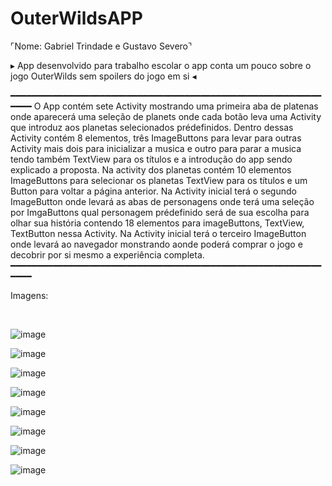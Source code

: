 # OuterWildsAPP
⌜Nome: Gabriel Trindade e Gustavo Severo⌝



▸ App desenvolvido para trabalho escolar o app conta um pouco sobre o jogo OuterWilds sem spoilers do jogo em si ◂

━━━━━━━━━━━━━━━━━━━━━━━━━━━━━━━━━━━━━━━━━━━━━━━━━━━━━━━━━━━━━━━
  O App contém sete Activity mostrando uma primeira aba de platenas onde aparecerá uma seleção de planets onde cada botão leva uma Activity que introduz aos planetas selecionados prédefinidos. Dentro dessas Activity contém 8 elementos, três ImageButtons para levar para outras Activity mais dois para inicializar a musica e outro para parar a musica tendo também TextView para os títulos e a introdução do app sendo explicado a proposta. 
Na activity dos planetas contém 10 elementos ImageButtons para selecionar os planetas TextView para os títulos e um Button para voltar a página anterior. 
Na Activity inicial terá o segundo ImageButton onde levará as abas de personagens onde terá uma seleção por ImgaButtons qual personagem prédefinido será de sua escolha para olhar sua história contendo 18 elementos para imageButtons, TextView, TextButton nessa Activity.
Na Activity inicial terá o terceiro ImageButton onde levará ao navegador monstrando aonde poderá comprar o jogo e decobrir por si mesmo a experiência completa.
━━━━━━━━━━━━━━━━━━━━━━━━━━━━━━━━━━━━━━━━━━━━━━━━━━━━━━━━━━━━━━━
  
  



Imagens:


<br>

![image](https://github.com/yGabrielT/OuterWildsAPP/assets/126109657/2c52636c-fb8f-4208-b8a2-4c3a9b6c9cd6)

![image](https://github.com/yGabrielT/OuterWildsAPP/assets/126109657/85b168c6-94e0-46c8-b2fd-fe3fb4d00879)

![image](https://github.com/yGabrielT/OuterWildsAPP/assets/126109657/88579166-2470-4160-be79-b7f3f890476c)

![image](https://github.com/yGabrielT/OuterWildsAPP/assets/126109657/99c2ec6d-e651-469e-bb09-6a2c3412ed54)

![image](https://github.com/yGabrielT/OuterWildsAPP/assets/126109657/a4b60878-17b5-434c-9ce0-8ee12626d71c)

![image](https://github.com/yGabrielT/OuterWildsAPP/assets/126109657/b031ae92-8248-45a5-bea8-e6f78690e683)

![image](https://github.com/yGabrielT/OuterWildsAPP/assets/126109657/f7091683-4586-4838-8cf9-6034893ca1f8)

![image](https://github.com/yGabrielT/OuterWildsAPP/assets/126109657/64550dcd-37bc-487d-9faf-d8f902776576)

